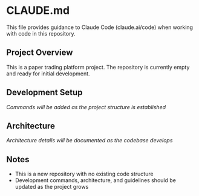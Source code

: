 # CLAUDE.md

This file provides guidance to Claude Code (claude.ai/code) when working with code in this repository.

## Project Overview

This is a paper trading platform project. The repository is currently empty and ready for initial development.

## Development Setup

*Commands will be added as the project structure is established*

## Architecture

*Architecture details will be documented as the codebase develops*

## Notes

- This is a new repository with no existing code structure
- Development commands, architecture, and guidelines should be updated as the project grows
